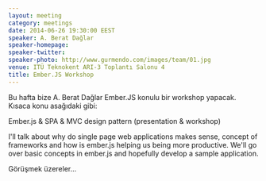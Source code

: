 ```yaml
---
layout: meeting
category: meetings
date: 2014-06-26 19:30:00 EEST
speaker: A. Berat Dağlar
speaker-homepage:
speaker-twitter:
speaker-photo: http://www.gurmendo.com/images/team/01.jpg
venue: ITÜ Teknokent ARI-3 Toplantı Salonu 4
title: Ember.JS Workshop
---
```


Bu hafta bize A. Berat Dağlar Ember.JS konulu bir workshop yapacak. Kısaca konu asağıdaki gibi:

Ember.js & SPA & MVC design pattern (presentation & workshop)

I'll talk about why do single page web applications makes sense, concept of frameworks and
how is ember.js helping us being more productive. We'll go over basic concepts in ember.js and hopefully develop a sample application.

Görüşmek üzereler...
